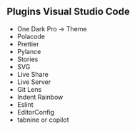 ## Plugins Visual Studio Code

- One Dark Pro -> Theme
- Polacode
- Prettier
- Pylance
- Stories
- SVG
- Live Share
- Live Server
- Git Lens
- Indent Rainbow
- Eslint
- EditorConfig
- tabnine or copilot